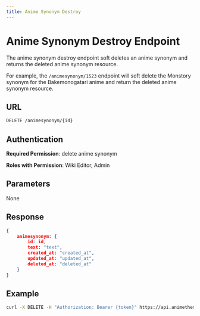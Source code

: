 ```yaml
---
title: Anime Synonym Destroy
---
```


# Anime Synonym Destroy Endpoint 

The anime synonym destroy endpoint soft deletes an anime synonym and returns the deleted anime synonym resource.

For example, the `/animesynonym/1523` endpoint will soft delete the Monstory synonym for the Bakemonogatari anime and return the deleted anime synonym resource.

## URL

```sh
DELETE /animesynonym/{id}
```

## Authentication

**Required Permission**: delete anime synonym

**Roles with Permission**: Wiki Editor, Admin

## Parameters

None

## Response

```json
{
    animesynonym: {
        id: id,
        text: "text",
        created_at: "created_at",
        updated_at: "updated_at",
        deleted_at: "deleted_at"
    }
}
```

## Example

```bash
curl -X DELETE -H "Authorization: Bearer {token}" https://api.animethemes.moe/animesynonym/1523
```
